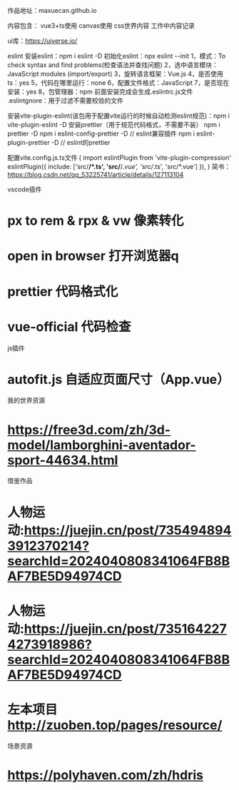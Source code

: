 作品地址：maxuecan.github.io

内容包含：
vue3+ts使用
canvas使用
css世界内容
工作中内容记录

ui库：https://uiverse.io/

eslint
安装eslint：npm i eslint -D
初始化eslint：npx eslint --init
1，模式：To check syntax and find problems(检查语法并查找问题)
2，选中语言模块：JavaScript modules (import/export)
3，旋转语言框架：Vue.js
4，是否使用ts：yes
5，代码在哪里运行：none
6，配置文件格式：JavaScript
7，是否现在安装：yes
8，包管理器：npm
前面安装完成会生成.eslintrc.js文件
.eslintgnore：用于过滤不需要校验的文件

安装vite-plugin-eslint(该包用于配置vite运行的时候自动检测eslint规范)：npm i vite-plugin-eslint -D
安装prettier（用于规范代码格式，不需要不装）
npm i prettier -D
npm i eslint-config-prettier -D // eslint兼容插件
npm i eslint-plugin-prettier -D // eslint的prettier

配置vite.config.js.ts文件
(
  import eslintPlugin from 'vite-plugin-compression'
  eslintPlugin({
    include: ['src/**/*.ts', 'src/**/*.vue', 'src/*.ts', 'src/*.vue']
  }),
)
简书：https://blog.csdn.net/qq_53225741/article/details/127113104


vscode插件
# px to rem & rpx & vw 像素转化
# open in browser 打开浏览器q
# prettier 代码格式化
# vue-official 代码检查

js插件
# autofit.js 自适应页面尺寸（App.vue）

我的世界资源
# https://free3d.com/zh/3d-model/lamborghini-aventador-sport-44634.html

借鉴作品
# 人物运动:https://juejin.cn/post/7354948943912370214?searchId=2024040808341064FB8BAF7BE5D94974CD
# 人物运动:https://juejin.cn/post/7351642274273918986?searchId=2024040808341064FB8BAF7BE5D94974CD
# 左本项目 http://zuoben.top/pages/resource/

场景资源
# https://polyhaven.com/zh/hdris
